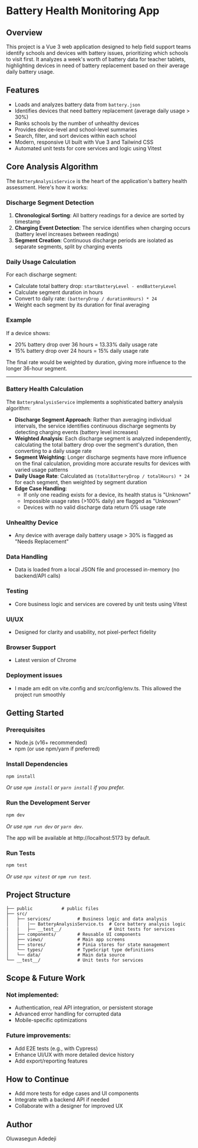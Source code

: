 # Battery Health Monitoring App

## Overview

This project is a Vue 3 web application designed to help field support teams identify schools and devices with battery issues, prioritizing which schools to visit first. It analyzes a week's worth of battery data for teacher tablets, highlighting devices in need of battery replacement based on their average daily battery usage.

## Features

- Loads and analyzes battery data from `battery.json`
- Identifies devices that need battery replacement (average daily usage > 30%)
- Ranks schools by the number of unhealthy devices
- Provides device-level and school-level summaries
- Search, filter, and sort devices within each school
- Modern, responsive UI built with Vue 3 and Tailwind CSS
- Automated unit tests for core services and logic using Vitest

## Core Analysis Algorithm

The `BatteryAnalysisService` is the heart of the application's battery health assessment. Here's how it works:

### Discharge Segment Detection
1. **Chronological Sorting**: All battery readings for a device are sorted by timestamp
2. **Charging Event Detection**: The service identifies when charging occurs (battery level increases between readings)
3. **Segment Creation**: Continuous discharge periods are isolated as separate segments, split by charging events

### Daily Usage Calculation
For each discharge segment:
- Calculate total battery drop: `startBatteryLevel - endBatteryLevel`
- Calculate segment duration in hours
- Convert to daily rate: `(batteryDrop / durationHours) * 24`
- Weight each segment by its duration for final averaging

### Example
If a device shows:
- 20% battery drop over 36 hours = 13.33% daily usage rate
- 15% battery drop over 24 hours = 15% daily usage rate

The final rate would be weighted by duration, giving more influence to the longer 36-hour segment.

---

### Battery Health Calculation
The `BatteryAnalysisService` implements a sophisticated battery analysis algorithm:

- **Discharge Segment Approach**: Rather than averaging individual intervals, the service identifies continuous discharge segments by detecting charging events (battery level increases)
- **Weighted Analysis**: Each discharge segment is analyzed independently, calculating the total battery drop over the segment's duration, then converting to a daily usage rate
- **Segment Weighting**: Longer discharge segments have more influence on the final calculation, providing more accurate results for devices with varied usage patterns
- **Daily Usage Rate**: Calculated as `(totalBatteryDrop / totalHours) * 24` for each segment, then weighted by segment duration
- **Edge Case Handling**: 
  - If only one reading exists for a device, its health status is "Unknown"
  - Impossible usage rates (>100% daily) are flagged as "Unknown"
  - Devices with no valid discharge data return 0% usage rate

### Unhealthy Device
- Any device with average daily battery usage > 30% is flagged as "Needs Replacement"

### Data Handling
- Data is loaded from a local JSON file and processed in-memory (no backend/API calls)

### Testing
- Core business logic and services are covered by unit tests using Vitest

### UI/UX
- Designed for clarity and usability, not pixel-perfect fidelity

### Browser Support
- Latest version of Chrome

### Deployment issues
- I made am edit on vite.config and src/config/env.ts. This allowed the project run smoothly

## Getting Started

### Prerequisites
- Node.js (v16+ recommended)
- npm (or use npm/yarn if preferred)

### Install Dependencies
```bash
npm install
```
*Or use `npm install` or `yarn install` if you prefer.*

### Run the Development Server
```bash
npm dev
```
*Or use `npm run dev` or `yarn dev`.*

The app will be available at http://localhost:5173 by default.

### Run Tests
```bash
npm test
```
*Or use `npx vitest` or `npm run test`.*

## Project Structure

```
├── public           # public files
├── src/
│   ├── services/          # Business logic and data analysis
│   │   |── BatteryAnalysisService.ts  # Core battery analysis logic
|   |   ├── __test__/                  # Unit tests for services
│   ├── components/        # Reusable UI components
│   ├── views/             # Main app screens
│   ├── stores/            # Pinia stores for state management
│   └── types/             # TypeScript type definitions
│   └── data/              # Main data source
└── __test__/              # Unit tests for services
```

## Scope & Future Work

### Not implemented:
- Authentication, real API integration, or persistent storage
- Advanced error handling for corrupted data
- Mobile-specific optimizations

### Future improvements:
- Add E2E tests (e.g., with Cypress)
- Enhance UI/UX with more detailed device history
- Add export/reporting features

## How to Continue

- Add more tests for edge cases and UI components
- Integrate with a backend API if needed
- Collaborate with a designer for improved UX

## Author

Oluwasegun Adedeji